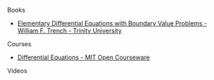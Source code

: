 Books

* [Elementary Differential Equations with Boundary Value Problems - William F. Trench - Trinity University](https://digitalcommons.trinity.edu/mono/9/)

Courses

* [Differential Equations - MIT Open Courseware](https://ocw.mit.edu/courses/18-03sc-differential-equations-fall-2011/)

Videos
